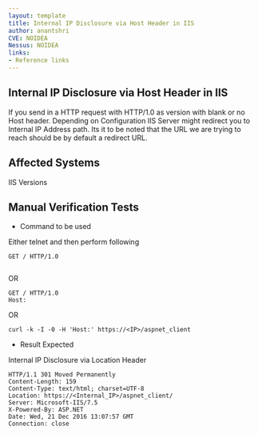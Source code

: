 ```yaml
---
layout: template
title: Internal IP Disclosure via Host Header in IIS 
author: anantshri
CVE: NOIDEA
Nessus: NOIDEA
links:
- Reference links
---
```


Internal IP Disclosure via Host Header in IIS
---------------
If you send in a HTTP request with HTTP/1.0 as version with blank or no Host header. Depending on Configuration IIS Server might redirect you to Internal IP Address path. Its it to be noted that the URL we are trying to reach should be by default a redirect URL.

Affected Systems
----------------

IIS Versions

Manual Verification Tests
-------------------------

* Command to be used

Either telnet and then perform following
```
GET / HTTP/1.0


```

OR 
```
GET / HTTP/1.0
Host:

```

OR 

```
curl -k -I -0 -H 'Host:' https://<IP>/aspnet_client
```

* Result Expected

Internal IP Disclosure via Location Header
```
HTTP/1.1 301 Moved Permanently
Content-Length: 159
Content-Type: text/html; charset=UTF-8
Location: https://<Internal_IP>/aspnet_client/
Server: Microsoft-IIS/7.5
X-Powered-By: ASP.NET
Date: Wed, 21 Dec 2016 13:07:57 GMT
Connection: close

```